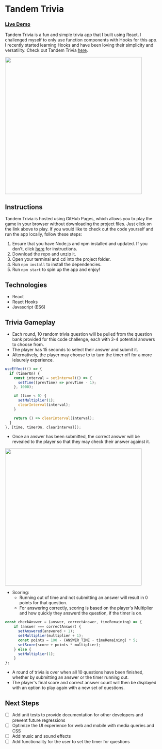 # Tandem Trivia 
### [Live Demo](https://gordybullen.github.io/tandem-trivia/)
Tandem Trivia is a fun and simple trivia app that I built using React. I challenged myself to only use function components with Hooks for this app. I recently started learning Hooks and have been loving their simplicity and versatility. Check out Tandem Trivia [here](https://gordybullen.github.io/tandem-trivia/).

<img src="https://soundup-seeds.s3-us-west-1.amazonaws.com/tandem_trivia_menu.png" width=450 />

## Instructions
Tandem Trivia is hosted using GitHub Pages, which allows you to play the game in your browser without downloading the project files. Just click on the link above to play. 
If you would like to check out the code yourself and run the app locally, follow these steps:
1. Ensure that you have Node.js and npm installed and updated. If you don't, click [here](https://www.npmjs.com/get-npm) for instructions.
2. Download the repo and unzip it.
3. Open your terminal and cd into the project folder.
4. Run ```npm install``` to install the dependencies.
5. Run ```npm start``` to spin up the app and enjoy!

## Technologies
- React
- React Hooks
- Javascript (ES6)

## Trivia Gameplay
- Each round, 10 random trivia question will be pulled from the question bank provided for this code challenge, each with 3-4 potential answers to choose from.
- The player has 15 seconds to select their answer and submit it.
- Alternatively, the player may choose to to turn the timer off for a more leisurely experience.

``` javascript
useEffect(() => {
  if (timerOn) {
    const interval = setInterval(() => {
      setTime((prevTime) => prevTime - 1);
    }, 1000);

    if (time < 0) {
      setMultiplier(1);
      clearInterval(interval);
    }

    return () => clearInterval(interval);
  }
}, [time, timerOn, clearInterval]);
```

- Once an answer has been submitted, the correct answer will be revealed to the player so that they may check their answer against it.

<img src="https://media.giphy.com/media/OewJCJDiXcVQ2ICKZR/giphy.gif" width="450"/>

- Scoring: 
  - Running out of time and not submitting an answer will result in 0 points for that question.
  - For answering correctly, scoring is based on the player's Multiplier and how quickly they answerd the question, if the timer is on.
  
``` javascript
const checkAnswer = (answer, correctAnswer, timeRemaining) => {
    if (answer === correctAnswer) {
      setAnswered(answered + 1);
      setMultiplier(multiplier + 1);
      const points = 100 - (ANSWER_TIME - timeRemaining) * 5;
      setScore(score + points * multiplier);
    } else {
      setMultiplier(1);
    }
};
```

 - A round of trivia is over when all 10 questions have been finished, whether by submitting an answer or the timer running out.
  - The player's final score and correct answer count will then be displayed with an option to play again with a new set of questions.

## Next Steps
- [ ] Add unit tests to provide documentation for other developers and prevent future regressions
- [ ] Optimize the UI experience for web and mobile with media queries and CSS
- [ ] Add music and sound effects
- [ ] Add functionality for the user to set the timer for questions
